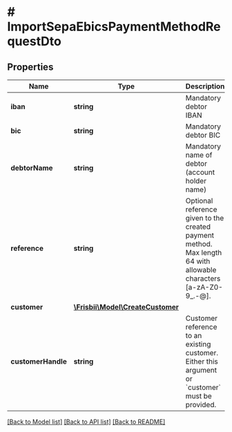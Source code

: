 # # ImportSepaEbicsPaymentMethodRequestDto

## Properties

Name | Type | Description | Notes
------------ | ------------- | ------------- | -------------
**iban** | **string** | Mandatory debtor IBAN |
**bic** | **string** | Mandatory debtor BIC |
**debtorName** | **string** | Mandatory name of debtor (account holder name) |
**reference** | **string** | Optional reference given to the created payment method. Max length 64 with allowable characters [a-zA-Z0-9_.-@]. | [optional]
**customer** | [**\Frisbii\Model\CreateCustomer**](CreateCustomer.md) |  | [optional]
**customerHandle** | **string** | Customer reference to an existing customer. Either this argument or &#x60;customer&#x60; must be provided. | [optional]

[[Back to Model list]](../../README.md#models) [[Back to API list]](../../README.md#endpoints) [[Back to README]](../../README.md)
